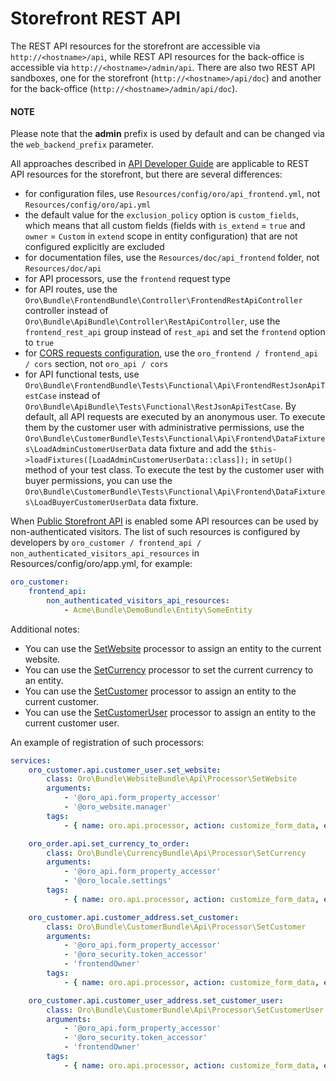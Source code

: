 <a id="web-api-storefront"></a>

# Storefront REST API

The REST API resources for the storefront are accessible via `http://<hostname>/api`, while REST API resources for the back-office is accessible via `http://<hostname>/admin/api`. There are also two REST API sandboxes, one for the storefront (`http://<hostname>/api/doc`) and another
for the back-office (`http://<hostname>/admin/api/doc`).

#### NOTE
Please note that the **admin** prefix is used by default and can be changed via the `web_backend_prefix` parameter.

All approaches described in [API Developer Guide](index.md#web-api) are applicable to REST API resources for the storefront, but there are several differences:

- for configuration files, use `Resources/config/oro/api_frontend.yml`, not `Resources/config/oro/api.yml`
- the default value for the `exclusion_policy` option is `custom_fields`, which means that all custom fields (fields with `is_extend` = `true` and `owner` = `Custom` in `extend` scope in entity configuration) that are not configured explicitly are excluded
- for documentation files, use the `Resources/doc/api_frontend` folder, not `Resources/doc/api`
- for API processors, use the `frontend` request type
- for API routes, use the `Oro\Bundle\FrontendBundle\Controller\FrontendRestApiController` controller instead of `Oro\Bundle\ApiBundle\Controller\RestApiController`, use the `frontend_rest_api` group instead of `rest_api` and set the `frontend` option to `true`
- for [CORS requests configuration](cors.md#api-cors-config), use the `oro_frontend / frontend_api / cors` section, not `oro_api / cors`
- for API functional tests, use `Oro\Bundle\FrontendBundle\Tests\Functional\Api\FrontendRestJsonApiTestCase` instead of
  `Oro\Bundle\ApiBundle\Tests\Functional\RestJsonApiTestCase`. By default, all API requests are executed by an anonymous user. To execute them by the customer user with administrative permissions, use the  `Oro\Bundle\CustomerBundle\Tests\Functional\Api\Frontend\DataFixtures\LoadAdminCustomerUserData` data fixture and add the `$this->loadFixtures([LoadAdminCustomerUserData::class]);` in `setUp()` method of your test class. To execute the test by the customer user with buyer permissions, you can use the `Oro\Bundle\CustomerBundle\Tests\Functional\Api\Frontend\DataFixtures\LoadBuyerCustomerUserData` data fixture.

When [Public Storefront API](../../user/back-office/system/configuration/system/general-setup/application.md#admin-configuration-application) is enabled some API resources can be used by non-authenticated visitors. The list of such resources is configured by developers by `oro_customer / frontend_api / non_authenticated_visitors_api_resources` in Resources/config/oro/app.yml, for example:

```yaml
oro_customer:
    frontend_api:
        non_authenticated_visitors_api_resources:
            - Acme\Bundle\DemoBundle\Entity\SomeEntity
```

Additional notes:

- You can use the <a href="https://github.com/oroinc/customer-portal/tree/5.0/src/Oro/Bundle/WebsiteBundle/Api/Processor/SetWebsite.php" target="_blank">SetWebsite</a> processor to assign an entity to the current website.
- You can use the <a href="https://github.com/oroinc/platform/blob/5.0/src/Oro/Bundle/CurrencyBundle/Api/Processor/SetCurrency.php" target="_blank">SetCurrency</a> processor to set the current currency to an entity.
- You can use the <a href="https://github.com/oroinc/customer-portal/tree/5.0/src/Oro/Bundle/CustomerBundle/Api/Processor/SetCustomer.php" target="_blank">SetCustomer</a> processor to assign an entity to the current customer.
- You can use the <a href="https://github.com/oroinc/customer-portal/tree/5.0/src/Oro/Bundle/CustomerBundle/Api/Processor/SetCustomerUser.php" target="_blank">SetCustomerUser</a> processor to assign an entity to the current customer user.

An example of registration of such processors:

```yaml
services:
    oro_customer.api.customer_user.set_website:
        class: Oro\Bundle\WebsiteBundle\Api\Processor\SetWebsite
        arguments:
            - '@oro_api.form_property_accessor'
            - '@oro_website.manager'
        tags:
            - { name: oro.api.processor, action: customize_form_data, event: pre_validate, requestType: frontend, parentAction: create, class: Oro\Bundle\CustomerBundle\Entity\CustomerUser, priority: 20 }

    oro_order.api.set_currency_to_order:
        class: Oro\Bundle\CurrencyBundle\Api\Processor\SetCurrency
        arguments:
            - '@oro_api.form_property_accessor'
            - '@oro_locale.settings'
        tags:
            - { name: oro.api.processor, action: customize_form_data, event: pre_validate, requestType: frontend, parentAction: create, class: Oro\Bundle\OrderBundle\Entity\Order, priority: 15 }

    oro_customer.api.customer_address.set_customer:
        class: Oro\Bundle\CustomerBundle\Api\Processor\SetCustomer
        arguments:
            - '@oro_api.form_property_accessor'
            - '@oro_security.token_accessor'
            - 'frontendOwner'
        tags:
            - { name: oro.api.processor, action: customize_form_data, event: pre_validate, requestType: frontend, parentAction: create, class: Oro\Bundle\CustomerBundle\Entity\CustomerAddress, priority: 10 }

    oro_customer.api.customer_user_address.set_customer_user:
        class: Oro\Bundle\CustomerBundle\Api\Processor\SetCustomerUser
        arguments:
            - '@oro_api.form_property_accessor'
            - '@oro_security.token_accessor'
            - 'frontendOwner'
        tags:
            - { name: oro.api.processor, action: customize_form_data, event: pre_validate, requestType: frontend, parentAction: create, class: Oro\Bundle\CustomerBundle\Entity\CustomerUserAddress, priority: 10 }
```

<!-- Frontend -->
